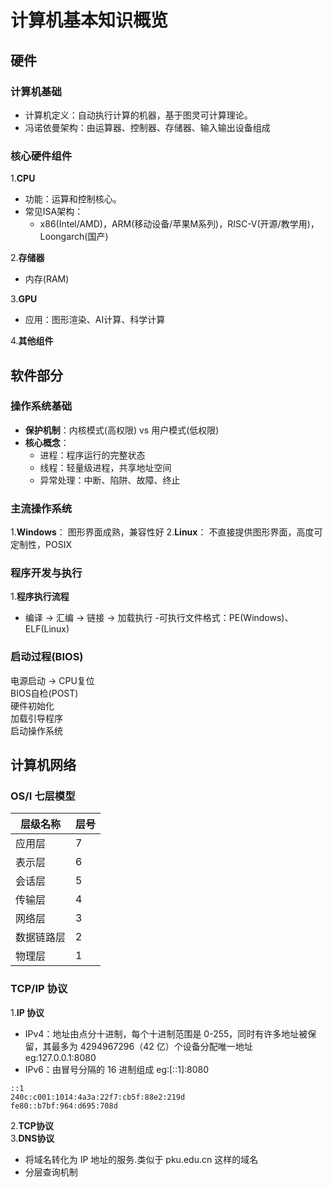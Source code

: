 # 计算机基本知识概览 #
## 硬件 ##
### 计算机基础 ###
- 计算机定义：自动执行计算的机器，基于图灵可计算理论。
- 冯诺依曼架构：由运算器、控制器、存储器、输入输出设备组成
### 核心硬件组件 ###
1.**CPU**
- 功能：运算和控制核心。
- 常见ISA架构：
    - x86(Intel/AMD)，ARM(移动设备/苹果M系列)，RISC-V(开源/教学用)，Loongarch(国产)

2.**存储器**
- 内存(RAM)

3.**GPU**
- 应用：图形渲染、AI计算、科学计算

4.**其他组件**
## 软件部分 ##
### 操作系统基础 ###
- **保护机制**：内核模式(高权限) vs 用户模式(低权限)
- **核心概念**：
    - 进程：程序运行的完整状态
    - 线程：轻量级进程，共享地址空间
    - 异常处理：中断、陷阱、故障、终止
### 主流操作系统 ###
1.**Windows**：
图形界面成熟，兼容性好
2.**Linux**：
不直接提供图形界面，高度可定制性，POSIX
### 程序开发与执行 ###
1.**程序执行流程**
- 编译 → 汇编 → 链接 → 加载执行
-可执行文件格式：PE(Windows)、ELF(Linux)
### 启动过程(BIOS) ###
电源启动 → CPU复位  
BIOS自检(POST)  
硬件初始化  
加载引导程序  
启动操作系统  
## 计算机网络 ##
### OS/I 七层模型 ###
| 层级名称   | 层号 |
|------------|------|
| 应用层     | 7    |
| 表示层     | 6    |
| 会话层     | 5    |
| 传输层     | 4    |
| 网络层     | 3    |
| 数据链路层 | 2    |
| 物理层     | 1    |
### TCP/IP 协议 ###
1.**IP 协议**
- IPv4：地址由点分十进制，每个十进制范围是 0-255，同时有许多地址被保留，其最多为 4294967296（42 亿）个设备分配唯一地址
eg:127.0.0.1:8080 
-  IPv6：由冒号分隔的 16 进制组成
eg:[::1]:8080
```
::1
240c:c001:1014:4a3a:22f7:cb5f:88e2:219d
fe80::b7bf:964:d695:708d
```
2.**TCP协议**  
3.**DNS协议**
- 将域名转化为 IP 地址的服务.类似于 pku.edu.cn 这样的域名
- 分层查询机制



